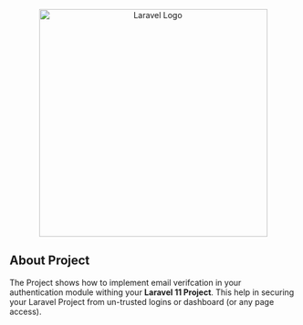 <p align="center"><a href="https://laravel.com" target="_blank"><img src="https://raw.githubusercontent.com/laravel/art/master/logo-lockup/5%20SVG/2%20CMYK/1%20Full%20Color/laravel-logolockup-cmyk-red.svg" width="400" alt="Laravel Logo"></a></p>



## About Project

The Project shows how to implement email verifcation in your authentication module withing your **Laravel 11 Project**. This help in securing your Laravel Project from un-trusted logins or dashboard (or any page access).



